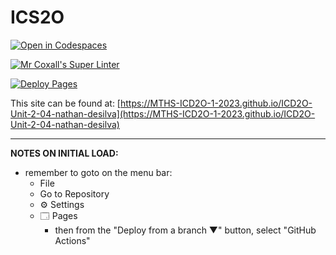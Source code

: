 # ICS2O

[![Open in Codespaces](https://classroom.github.com/assets/launch-codespace-7f7980b617ed060a017424585567c406b6ee15c891e84e1186181d67ecf80aa0.svg)](https://classroom.github.com/open-in-codespaces?assignment_repo_id=14429508)

[![Mr Coxall's Super Linter](https://github.com/MTHS-ICD2O-1-2023/ICD2O-Unit-2-04-nathan-desilva/workflows/Mr%20Coxall's%20Super%20Linter/badge.svg)](https://github.com/MTHS-ICD2O-1-2023/ICD2O-Unit-2-04-nathan-desilva/actions)

[![Deploy Pages](https://github.com/MTHS-ICD2O-1-2023/ICD2O-Unit-2-04-nathan-desilva/workflows/Deploy%20Pages/badge.svg)](https://github.com/MTHS-ICD2O-1-2023/ICD2O-Unit-2-04-nathan-desilva/actions)

This site can be found at: [https://MTHS-ICD2O-1-2023.github.io/ICD2O-Unit-2-04-nathan-desilva](https://MTHS-ICD2O-1-2023.github.io/ICD2O-Unit-2-04-nathan-desilva)

---

**NOTES ON INITIAL LOAD:**
- remember to goto on the menu bar:
  - File
  - Go to Repository
  - ⚙ Settings
  - 🗔 Pages
    - then from the "Deploy from a branch ▼" button, select "GitHub Actions"
